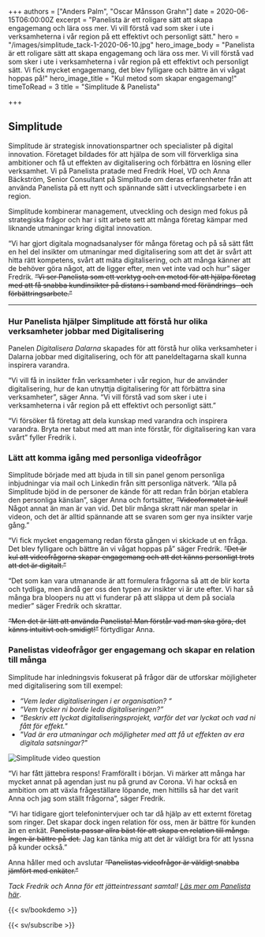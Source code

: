 +++
authors = ["Anders Palm", "Oscar Månsson Grahn"]
date = 2020-06-15T06:00:00Z
excerpt = "Panelista är ett roligare sätt att skapa engagemang och lära oss mer. Vi vill förstå vad som sker i ute i verksamheterna i vår region på ett effektivt och personligt sätt."
hero = "/images/simplitude_tack-1-2020-06-10.jpg"
hero_image_body = "Panelista är ett roligare sätt att skapa engagemang och lära oss mer. Vi vill förstå vad som sker i ute i verksamheterna i vår region på ett effektivt och personligt sätt.  Vi fick mycket engagemang, det blev fylligare och bättre än vi vågat hoppas på!"
hero_image_title = "Kul metod som skapar engagemang!"
timeToRead = 3
title = "Simplitude & Panelista"

+++
## Simplitude

Simplitude är strategisk innovationspartner och specialister på digital innovation. Företaget bildades för att hjälpa de som vill förverkliga sina ambitioner och få ut effekten av digitalisering och förbättra en lösning eller verksamhet. Vi på Panelista pratade med Fredrik Hoel, VD och Anna Bäckström, Senior Consultant på Simplitude om deras erfarenheter från att använda Panelista på ett nytt och spännande sätt i utvecklingsarbete i en region.

Simplitude kombinerar management, utveckling och design med fokus på strategiska frågor och har i sitt arbete sett att många företag kämpar med liknande utmaningar kring digital innovation.

“Vi har gjort digitala mognadsanalyser för många företag och på så sätt fått en hel del insikter om utmaningar med digitalisering som att det är svårt att hitta rätt kompetens, svårt att mäta digitalisering, och att många känner att de behöver göra något, att de ligger efter, men vet inte vad och hur” säger Fredrik. ~~“Vi ser Panelista som ett verktyg och en metod för att hjälpa företag med att få snabba kundinsikter på distans i samband med förändrings- och förbättringsarbete.”~~

***

### **Hur Panelista hjälper Simplitude att förstå hur olika verksamheter jobbar med Digitalisering**

Panelen _Digitalisera Dalarna_ skapades för att förstå hur olika verksamheter i Dalarna jobbar med digitalisering, och för att paneldeltagarna skall kunna inspirera varandra.

“Vi vill få in insikter från verksamheter i vår region, hur de använder digitalisering, hur de kan utnyttja digitalisering för att förbättra sina verksamheter”, säger Anna. “Vi vill förstå vad som sker i ute i verksamheterna i vår region på ett effektivt och personligt sätt.”

“Vi försöker få företag att dela kunskap med varandra och inspirera varandra. Bryta ner tabut med att man inte förstår, för digitalisering kan vara svårt” fyller Fredrik i.

### **Lätt att komma igång med personliga videofrågor**

Simplitude började med att bjuda in till sin panel genom personliga inbjudningar via mail och Linkedin från sitt personliga nätverk. “Alla på Simplitude bjöd in de personer de kände för att redan från början etablera den personliga känslan”, säger Anna och fortsätter, ~~“Videoformatet är kul!~~ Något annat än man är van vid. Det blir många skratt när man spelar in videon, och det är alltid spännande att se svaren som ger nya insikter varje gång.”

“Vi fick mycket engagemang redan första gången vi skickade ut en fråga. Det blev fylligare och bättre än vi vågat hoppas på” säger Fredrik. ~~“Det är kul att videofrågorna skapar engagemang och att det känns personligt trots att det är digitalt.”~~

“Det som kan vara utmanande är att formulera frågorna så att de blir korta och tydliga, men ändå ger oss den typen av insikter vi är ute efter. Vi har så många bra bloopers nu att vi funderar på att släppa ut dem på sociala medier” säger Fredrik och skrattar.

~~“Men det är lätt att använda Panelista! Man förstår vad man ska göra, det känns intuitivt och smidigt!”~~ förtydligar Anna.

### **Panelistas videofrågor ger engagemang och skapar en relation till många**

Simplitude har inledningsvis fokuserat på frågor där de utforskar möjligheter med digitalisering som till exempel:

* _“Vem leder digitaliseringen i er organisation? “_
* _“Vem tycker ni borde leda digitaliseringen?”_
* _“Beskriv ett lyckat digitaliseringsprojekt, varför det var lyckat och vad ni fått för effekt."_
* _"Vad är era utmaningar och möjligheter med att få ut effekten av era digitala satsningar?"_

<div class="Image__small"> <img src="/images/skarmavbild-2020-06-12-kl-10-45-06-2020-06-12.png" alt="Simplitude video question" /> </div>

“Vi har fått jättebra respons! Framförallt i början. Vi märker att många har mycket annat på agendan just nu på grund av Corona. Vi har också en ambition om att växla frågeställare löpande, men hittills så har det varit Anna och jag som ställt frågorna”, säger Fredrik.

“Vi har tidigare gjort telefonintervjuer och tar då hjälp av ett externt företag som ringer. Det skapar dock ingen relation för oss, men är bättre för kunden än en enkät. ~~Panelista passar allra bäst för att skapa en relation till många. Ingen är bättre på det.~~ Jag kan tänka mig att det är väldigt bra för att lyssna på kunder också.”

Anna håller med och avslutar ~~“Panelistas videofrågor är väldigt snabba jämfört med enkäter.”~~

_Tack Fredrik och Anna för ett jätteintressant samtal!_ [_Läs mer om Panelista här_](https://panelista.com "Panelista").

{{< sv/bookdemo >}}

{{< sv/subscribe >}}